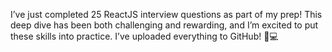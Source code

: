 I’ve just completed 25 ReactJS interview questions as part of my prep! This deep dive has been both challenging and rewarding, and I’m excited to put these skills into practice. I’ve uploaded everything to GitHub! 🎉💻
